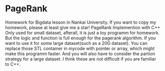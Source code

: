 # PageRank
Homework for Bigdata lesson in Nankai University. If you want to copy my homework, please at least give me a star!
PageRank Implemention with C++
Only used for small dataset, afterall, it is just a toy programm for homework.
But the logic and function is full enough for the pagerank algorithm.
If you want to use it for some large dataset(such as a 20G dataset). You can replace those STL container in mycode with pointer or array, which might make this programm faster. 
And you will also have to consider the partion strategy for a large dataset.
I think these are not difficult if you are familiar to C++.
